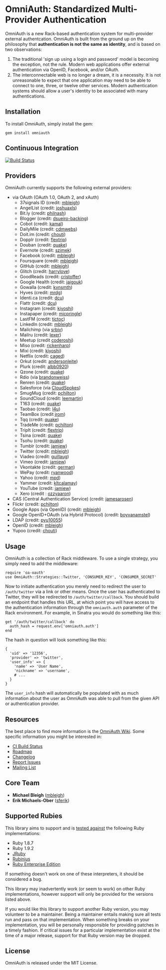 # OmniAuth: Standardized Multi-Provider Authentication
OmniAuth is a new Rack-based authentication system for multi-provider external
authentcation. OmniAuth is built from the ground up on the philosophy that
**authentication is not the same as identity**, and is based on two
observations:

1. The traditional 'sign up using a login and password' model is becoming the
   exception, not the rule. Modern web applications offer external
   authentication via OpenID, Facebook, and/or OAuth.
2. The interconnectable web is no longer a dream, it is a necessity. It is not
   unreasonable to expect that one application may need to be able to connect
   to one, three, or twelve other services. Modern authentication systems
   should allow a user's identity to be associated with many authentications.

## <a name="installation">Installation</a>
To install OmniAuth, simply install the gem:

    gem install omniauth

## <a name="ci">Continuous Integration</a>
[![Build Status](https://travis-ci.org/intridea/omniauth.png)](http://travis-ci.org/intridea/omniauth)

## <a name="providers">Providers</a>
OmniAuth currently supports the following external providers:

* via OAuth (OAuth 1.0, OAuth 2, and xAuth)
  * 37signals ID (credit: [mbleigh](https://github.com/mbleigh))
  * AngelList (credit: [joshuaxls](https://github.com/joshuaxls))
  * Bit.ly (credit: [philnash](https://github.com/philnash))
  * Blogger (credit: [dsueiro-backing](https://github.com/dsueiro-backing))
  * Cobot (credit: [kamal](https://github.com/kamal))
  * DailyMile (credit: [cdmwebs](https://github.com/cdmwebs))
  * Doit.im (credit: [chouti](https://github.com/chouti))
  * Dopplr (credit: [flextrip](https://github.com/flextrip))
  * Douban (credit: [quake](https://github.com/quake))
  * Evernote (credit: [szimek](https://github.com/szimek))
  * Facebook (credit: [mbleigh](https://github.com/mbleigh))
  * Foursquare (credit: [mbleigh](https://github.com/mbleigh))
  * GitHub (credit: [mbleigh](https://github.com/mbleigh))
  * Glitch (credit: [harrylove](https://github.com/harrylove))
  * GoodReads (credit: [cristoffer](https://github.com/christoffer))
  * Google Health (credit: [jaigouk](https://github.com/jaigouk))
  * Gowalla (credit: [kvnsmth](https://github.com/kvnsmth))
  * Hyves (credit: [mrdg](https://github.com/mrdg))
  * Identi.ca (credit: [dcu](https://github.com/dcu))
  * Flattr (credit: [dcu](https://github.com/dcu))
  * Instagram (credit: [kiyoshi](https://github.com/kiyoshi))
  * Instapaper (credit: [micpringle](https://github.com/micpringle))
  * LastFM (credit: [tictoc](https://github.com/tictoc))
  * LinkedIn (credit: [mbleigh](https://github.com/mbleigh))
  * Mailchimp (via [srbiv](http://github.com/srbiv))
  * Mailru (credit: [lexer](https://github.com/lexer))
  * Meetup (credit [coderoshi](https://github.com/coderoshi))
  * Miso (credit: [rickenharp](https://github.com/rickenharp))
  * Mixi (credit: [kiyoshi](https://github.com/kiyoshi))
  * Netflix (credit: [caged](https://github.com/caged))
  * Orkut (credit: [andersonleite](https://github.com/andersonleite))
  * Plurk (credit: [albb0920](http://github.com/albb0920))
  * Qzone (credit: [quake](https://github.com/quake))
  * Rdio (via [brandonweiss](https://github.com/brandonweiss))
  * Renren (credit: [quake](https://github.com/quake))
  * Salesforce (via [CloudSpokes](http://www.cloudspokes.com))
  * SmugMug (credit: [pchilton](https://github.com/pchilton))
  * SoundCloud (credit: [leemartin](https://github.com/leemartin))
  * T163 (credit: [quake](https://github.com/quake))
  * Taobao (credit: [l4u](https://github.com/l4u))
  * TeamBox (credit [jrom](https://github.com/jrom))
  * Tqq (credit: [quake](https://github.com/quake))
  * TradeMe (credit: [pchilton](https://github.com/pchilton))
  * TripIt (credit: [flextrip](https://github.com/flextrip))
  * Tsina (credit: [quake](https://github.com/quake))
  * Tsohu (credit: [quake](https://github.com/quake))
  * Tumblr (credit: [jamiew](https://github.com/jamiew))
  * Twitter (credit: [mbleigh](https://github.com/mbleigh))
  * Viadeo (credit: [guillaug](https://github.com/guillaug))
  * Vimeo (credit: [jamiew](https://github.com/jamiew))
  * Vkontakte (credit: [german](https://github.com/german))
  * WePay (credit: [ryanwood](https://github.com/ryanwood))
  * Yahoo (credit: [mpd](https://github.com/mpd))
  * Yammer (credit: [kltcalamay](https://github.com/kltcalamay))
  * YouTube (credit: [jamiew](https://github.com/jamiew))
  * Xero (credit : [ozzyaaron](https://github.com/ozzyaaron))
* CAS (Central Authentication Service) (credit: [jamesarosen](https://github.com/jamesarosen))
* Flickr (credit: [pchilton](https://github.com/pchilton))
* Google Apps (via OpenID) (credit: [mbleigh](https://github.com/mbleigh))
* Google OpenID+OAuth (via Hybrid Protocol) (credit: [boyvanamstel](https://github.com/boyvanamstel))
* LDAP (credit: [pyu10055](https://github.com/pyu10055))
* OpenID (credit: [mbleigh](https://github.com/mbleigh))
* Yupoo (credit: [chouti](https://github.com/chouti))

## <a name="usage">Usage</a>
OmniAuth is a collection of Rack middleware. To use a single strategy, you simply need to add the middleware:

    require 'oa-oauth'
    use OmniAuth::Strategies::Twitter, 'CONSUMER_KEY', 'CONSUMER_SECRET'

Now to initiate authentication you merely need to redirect the user to `/auth/twitter` via a link or other means. Once the user has authenticated to Twitter, they will be redirected to `/auth/twitter/callback`. You should build an endpoint that handles this URL, at which point you will have access to the authentication information through the `omniauth.auth` parameter of the Rack environment. For example, in Sinatra you would do something like this:

    get '/auth/twitter/callback' do
      auth_hash = request.env['omniauth.auth']
    end

The hash in question will look something like this:

    {
      'uid' => '12356',
      'provider' => 'twitter',
      'user_info' => {
        'name' => 'User Name',
        'nickname' => 'username',
        # ...
      }
    }

The `user_info` hash will automatically be populated with as much information about the user as OmniAuth was able to pull from the given API or authentication provider.

## <a name="resources">Resources</a>
The best place to find more information is the [OmniAuth Wiki](https://github.com/intridea/omniauth/wiki). Some specific information you might be interested in:

* [CI Build Status](http://travis-ci.org/intridea/omniauth)
* [Roadmap](https://github.com/intridea/omniauth/wiki/Roadmap)
* [Changelog](https://github.com/intridea/omniauth/wiki/Changelog)
* [Report Issues](https://github.com/intridea/omniauth/issues)
* [Mailing List](http://groups.google.com/group/omniauth)

## <a name="core">Core Team</a>
* **Michael Bleigh** ([mbleigh](https://github.com/mbleigh))
* **Erik Michaels-Ober** ([sferik](https://github.com/sferik))

## <a name="rubies">Supported Rubies</a>
This library aims to support and is [tested
against](http://travis-ci.org/intridea/omniauth) the following Ruby
implementations:

* Ruby 1.8.7
* Ruby 1.9.2
* [JRuby](http://www.jruby.org/)
* [Rubinius](http://rubini.us/)
* [Ruby Enterprise Edition](http://www.rubyenterpriseedition.com/)

If something doesn't work on one of these interpreters, it should be considered
a bug.

This library may inadvertently work (or seem to work) on other Ruby
implementations, however support will only be provided for the versions listed
above.

If you would like this library to support another Ruby version, you may
volunteer to be a maintainer. Being a maintainer entails making sure all tests
run and pass on that implementation. When something breaks on your
implementation, you will be personally responsible for providing patches in a
timely fashion. If critical issues for a particular implementation exist at the
time of a major release, support for that Ruby version may be dropped.

## <a name="license">License</a>
OmniAuth is released under the MIT License.
